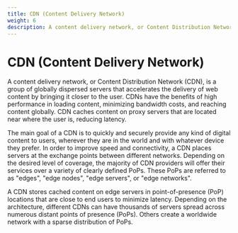 ```yaml
---
title: CDN (Content Delivery Network)
weight: 6
description: A content delivery network, or Content Distribution Network (CDN), is a group of globally dispersed servers that accelerates the delivery of web content by bringing it closer to the user. CDNs have the benefits of high performance in loading content, minimizing bandwidth costs, and reaching content globally. CDN caches content on proxy servers that are located near where the user is, reducing latency.
---
```


# CDN (Content Delivery Network)

A content delivery network, or Content Distribution Network (CDN), is a group of globally dispersed servers that accelerates the delivery of web content by bringing it closer to the user. CDNs have the benefits of high performance in loading content, minimizing bandwidth costs, and reaching content globally. CDN caches content on proxy servers that are located near where the user is, reducing latency.

The main goal of a CDN is to quickly and securely provide any kind of digital content to users, wherever they are in the world and with whatever device they prefer. In order to improve speed and connectivity, a CDN places servers at the exchange points between different networks. Depending on the desired level of coverage, the majority of CDN providers will offer their services over a variety of clearly defined PoPs. These PoPs are referred to as "edges", "edge nodes", "edge servers", or "edge networks".

A CDN stores cached content on edge servers in point-of-presence (PoP) locations that are close to end users to minimize latency. Depending on the architecture, different CDNs can have thousands of servers spread across numerous distant points of presence (PoPs). Others create a worldwide network with a sparse distribution of PoPs.
